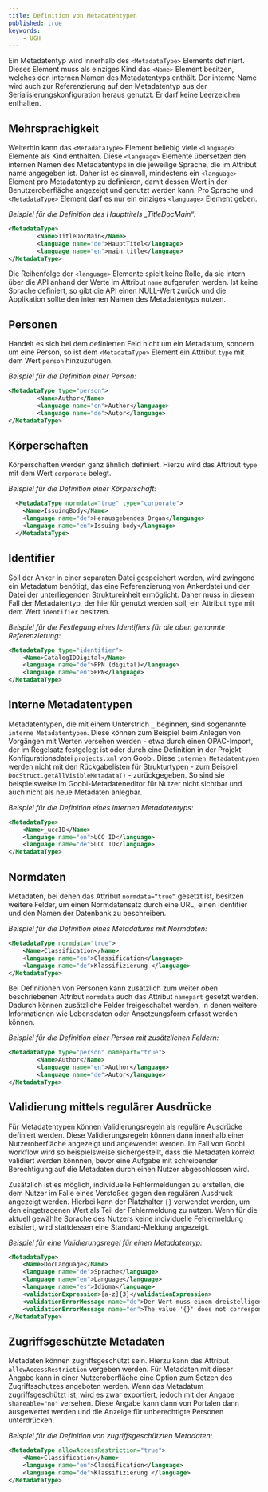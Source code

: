 ```yaml
---
title: Definition von Metadatentypen
published: true
keywords:
    - UGH
---
```


Ein Metadatentyp wird innerhalb des `<MetadataType>` Elements definiert. Dieses Element muss als einziges Kind das `<Name>` Element besitzen, welches den internen Namen des Metadatentyps enthält. Der interne Name wird auch zur Referenzierung auf den Metadatentyp aus der Serialisierungskonfiguration heraus genutzt. Er darf keine Leerzeichen enthalten.

## Mehrsprachigkeit

Weiterhin kann das `<MetadataType>` Element beliebig viele `<language>` Elemente als Kind enthalten. Diese `<language>` Elemente übersetzen den internen Namen des Metadatentyps in die jeweilige Sprache, die im Attribut name angegeben ist. Daher ist es sinnvoll, mindestens ein `<language>` Element pro Metadatentyp zu definieren, damit dessen Wert in der Benutzeroberfläche angezeigt und genutzt werden kann. Pro Sprache und `<MetadataType>` Element darf es nur ein einziges `<language>` Element geben.

_Beispiel für die Definition des Haupttitels „TitleDocMain“:_

```xml
<MetadataType>
		<Name>TitleDocMain</Name>
		<language name="de">HauptTitel</language>
		<language name="en">main title</language>
</MetadataType>
```

Die Reihenfolge der `<language>` Elemente spielt keine Rolle, da sie intern über die API anhand der Werte im Attribut `name` aufgerufen werden. Ist keine Sprache definiert, so gibt die API einen NULL-Wert zurück und die Applikation sollte den internen Namen des Metadatentyps nutzen.

## Personen

Handelt es sich bei dem definierten Feld nicht um ein Metadatum, sondern um eine Person, so ist dem `<MetadataType>` Element ein Attribut `type` mit dem Wert `person` hinzuzufügen.

_Beispiel für die Definition einer Person:_

```xml
<MetadataType type="person">
		<Name>Author</Name>
		<language name="en">Author</language>
		<language name="de">Autor</language>
</MetadataType>
```

## Körperschaften

Körperschaften werden ganz ähnlich definiert. Hierzu wird das Attribut `type` mit dem Wert `corporate` belegt.

_Beispiel für die Definition einer Körperschaft:_

```xml
  <MetadataType normdata="true" type="corporate">
    <Name>IssuingBody</Name>
    <language name="de">Herausgebendes Organ</language>
    <language name="en">Issuing body</language>
  </MetadataType>
```

## Identifier

Soll der Anker in einer separaten Datei gespeichert werden, wird zwingend ein Metadatum benötigt, das eine Referenzierung von Ankerdatei und der Datei der unterliegenden Struktureinheit ermöglicht. Daher muss in diesem Fall der Metadatentyp, der hierfür genutzt werden soll, ein Attribut `type` mit dem Wert `identifier` besitzen.

_Beispiel für die Festlegung eines Identifiers für die oben genannte Referenzierung:_

```xml
<MetadataType type="identifier">
    <Name>CatalogIDDigital</Name>
    <language name="de">PPN (digital)</language>
    <language name="en">PPN</language>
</MetadataType>
```

## Interne Metadatentypen

Metadatentypen, die mit einem Unterstrich `_` beginnen, sind sogenannte `interne Metadatentypen`. Diese können zum Beispiel beim Anlegen von Vorgängen mit Werten versehen werden - etwa durch einen OPAC-Import, der im Regelsatz festgelegt ist oder durch eine Definition in der Projekt-Konfigurationsdatei `projects.xml` von Goobi. Diese `internen Metadatentypen` werden nicht mit den Rückgabelisten für Strukturtypen - zum Beispiel `DocStruct.getAllVisibleMetadata()` - zurückgegeben. So sind sie beispielsweise im Goobi-Metadateneditor für Nutzer nicht sichtbar und auch nicht als neue Metadaten anlegbar.

_Beispiel für die Definition eines internen Metadatentyps:_

```xml
<MetadataType>
    <Name>_uccID</Name>
    <language name="en">UCC ID</language>
    <language name="de">UCC ID</language>
</MetadataType>
```

## Normdaten

Metadaten, bei denen das Attribut `normdata=“true“` gesetzt ist, besitzen weitere Felder, um einen Normdatensatz durch eine URL, einen Identifier und den Namen der Datenbank zu beschreiben.

_Beispiel für die Definition eines Metadatums mit Normdaten:_

```xml
<MetadataType normdata="true">
    <Name>Classification</Name>
    <language name="en">Classification</language>
    <language name="de">Klassifizierung </language>
</MetadataType>
```

Bei Definitionen von Personen kann zusätzlich zum weiter oben beschriebenen Attribut `normdata` auch das Attribut `namepart` gesetzt werden. Dadurch können zusätzliche Felder freigeschaltet werden, in denen weitere Informationen wie Lebensdaten oder Ansetzungsform erfasst werden können.

_Beispiel für die Definition einer Person mit zusätzlichen Feldern:_

```xml
<MetadataType type="person" namepart="true">
		<Name>Author</Name>
		<language name="en">Author</language>
		<language name="de">Autor</language>
</MetadataType>
```

## Validierung mittels regulärer Ausdrücke

Für Metadatentypen können Validierungsregeln als reguläre Ausdrücke definiert werden. Diese Validierungsregeln können dann innerhalb einer Nutzeroberfläche angezeigt und angewendet werden. Im Fall von Goobi workflow wird so beispielsweise sichergestellt, dass die Metadaten korrekt validiert werden könnnen, bevor eine Aufgabe mit schreibender Berechtigung auf die Metadaten durch einen Nutzer abgeschlossen wird.

Zusätzlich ist es möglich, individuelle Fehlermeldungen zu erstellen, die dem Nutzer im Falle eines Verstoßes gegen den regulären Ausdruck angezeigt werden. Hierbei kann der Platzhalter `{}` verwendet werden, um den eingetragenen Wert als Teil der Fehlermeldung zu nutzen. Wenn für die aktuell gewählte Sprache des Nutzers keine individuelle Fehlermeldung existiert, wird stattdessen eine Standard-Meldung angezeigt.

_Beispiel für eine Validierungsregel für einen Metadatentyp:_

```xml
<MetadataType>
    <Name>DocLanguage</Name>
    <language name="de">Sprache</language>
    <language name="en">Language</language>
    <language name="es">Idioma</language>
    <validationExpression>[a-z]{3}</validationExpression>
    <validationErrorMessage name="de">Der Wert muss einem dreistelligen iso 639 code entsprechen. Gefunden wurde jedoch '{}'.</validationErrorMessage>
    <validationErrorMessage name="en">The value '{}' does not correspond to a three-letter iso 639 code.</validationErrorMessage>    
</MetadataType>
```

## Zugriffsgeschützte Metadaten

Metadaten können zugriffsgeschützt sein. Hierzu kann das Attribut `allowAccessRestriction` vergeben werden. Für Metadaten mit dieser Angabe kann in einer Nutzeroberfläche eine Option zum Setzen des Zugriffsschutzes angeboten werden. Wenn das Metadatum zugriffsgeschützt ist, wird es zwar exportiert, jedoch mit der Angabe `shareable="no"` versehen. Diese Angabe kann dann von Portalen dann ausgewertet werden und die Anzeige für unberechtigte Personen unterdrücken.


_Beispiel für die Definition von zugriffsgeschützten Metadaten:_

```xml
<MetadataType allowAccessRestriction="true">
    <Name>Classification</Name>
    <language name="en">Classification</language>
    <language name="de">Klassifizierung </language>
</MetadataType>
```